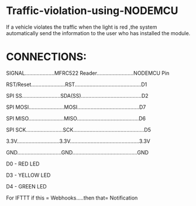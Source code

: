 # Traffic-violation-using-NODEMCU
If a vehicle violates the traffic when the light is red ,the system automatically send the information to the  user who has installed the module.



# CONNECTIONS:

SIGNAL....................MFRC522 Reader.........................NODEMCU Pin

RST/Reset.......................RST.............................................D1

SPI SS..........................SDA(SS).........................................D2

SPI MOSI........................MOSI..........................................D7

SPI MISO........................MISO..........................................D6

SPI SCK.........................SCK................................................D5

3.3V.............................3.3V...............................................3.3V

GND..............................GND............................................GND


D0  -  RED LED

D3  -  YELLOW LED

D4  -   GREEN LED

For IFTTT  if this = Webhooks.....then that= Notification
